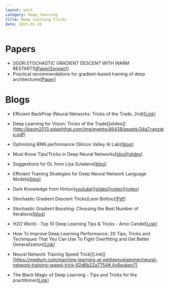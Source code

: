```yaml
---
layout: post
category: deep_learning
title: Deep Learning Tricks
date: 2015-01-10
---
```


# Papers

- SGDR:STOCHASTIC GRADIENT DESCENT WITH WARM RESTARTS[[Paper]](https://arxiv.org/pdf/1608.03983.pdf)[[project]](https://github.com/loshchil/SGDR)
- Practical recommendations for gradient-based training of deep architectures[[Paper]](http://arxiv.org/abs/1206.5533)

# Blogs

- Efficient BackProp (Neural Networks: Tricks of the Trade, 2nd)[[Link]](http://blog.csdn.net/zouxy09/article/details/45288129)
- Deep Learning for Vision: Tricks of the Trade[[slides]] (http://bavm2013.splashthat.com/img/events/46439/assets/34a7.ranzato.pdf)
- Optimizing RNN performance (Silicon Valley AI Lab)[[blog]](http://svail.github.io/)
- Must Know Tips/Tricks in Deep Neural Networks[[blog]](http://lamda.nju.edu.cn/weixs/project/CNNTricks/CNNTricks.html)[[slides]](http://lamda.nju.edu.cn/weixs/slide/CNNTricks_slide.pdf)
- Suggestions for DL from Llya Sutskeve[[blog]](http://yyue.blogspot.com/2015/01/a-brief-overview-of-deep-learning.html)
- Efficient Training Strategies for Deep Neural Network Language Models[[blog]](https://fb56552f-a-62cb3a1a-s-sites.googlegroups.com/site/deeplearningworkshopnips2014/71.pdf?attachauth=ANoY7cp_eDwTXPm6iWHdBRhlIsgPASEAwkW-exLSOsz467mge7zLCkBMWznOu_G90vGVtqNvXOusc4z6cC6hEnHk6YzHtuEr_kyU0fyme7asaECN0zvoNwDk5258CueoB6fY3WtLvbJzYok1xiIeWSFYtk5mKXCXFDMI6djwhjCX1xi0GEEv_x7uMQwTdQlDItZ3kgLnZ2RjctQmIXDCu58fS3Wby4vWX3CkhMIf_EpCXx7jDn_M2SM%3D&attredirects=0)
- Dark Knowledge from Hinton[[youtube]](https://www.youtube.com/watch?v=EK61htlw8hY)[[slides]](http://www.ttic.edu/dl/dark14.pdf)[[notes]](http://deepdish.io/2014/10/28/hintons-dark-knowledge/)[[notes]](http://fastml.com/geoff-hintons-dark-knowledge/)

- Stochastic Gradient Descent Tricks(Leon Bottou)[[Pdf]](http://leon.bottou.org/publications/pdf/tricks-2012.pdf)
- Stochastic Gradient Boosting: Choosing the Best Number of Iterations[[blog]](http://yanirseroussi.com/2014/12/29/stochastic-gradient-boosting-choosing-the-best-number-of-iterations/)
- H2O World - Top 10 Deep Learning Tips & Tricks - Arno Candel[[Link]](http://www.slideshare.net/0xdata/h2o-world-top-10-deep-learning-tips-tricks-arno-candel)

- How To Improve Deep Learning Performance: 20 Tips, Tricks and Techniques That You Can Use To Fight Overfitting and Get Better Generalization[[Link]](http://machinelearningmastery.com/improve-deep-learning-performance/)

- Neural Network Training Speed Trick[[Link]][https://medium.com/machine-learning-at-petiteprogrammer/neural-network-training-speed-trick-92d6b22a7754#.4v6qukpn7]

- The Black Magic of Deep Learning - Tips and Tricks for the practitioner[[Link]](http://nmarkou.blogspot.ru/2017/02/the-black-magic-of-deep-learning-tips.html)
